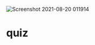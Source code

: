 ![Screenshot 2021-08-20 011914](https://user-images.githubusercontent.com/87045456/130183330-5fbf4582-a0ca-4742-9f40-55f42c98bce0.jpg)
# quiz
